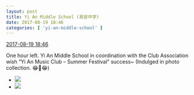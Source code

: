 ```yaml
---
layout: post
title: Yi An Middle School (易安中学)
date: 2017-08-19 18:46
categories: [ 'yi-an-middle-school' ]
---
```


<div class="weibo-info">
  <a href="http://weibo.com/6074218720/FhQoFsS6Y">2017-08-19 18:46</a>
</div>

One hour left. Yi An Middle School in coordination with the Club Association wish “Yi An Music Club – Summer Festival” success~ (Indulged in photo collection. :joy:😤:joy:)

<!-- more -->

<ul class="weibo-pic-list-1">
  <li class="weibo-pic">
    <a href="https://wx3.sinaimg.cn/mw690/006D4NLGgy1fip82zidd2j30rs0kuagl.jpg"><img src="https://wx3.sinaimg.cn/thumb150/006D4NLGgy1fip82zidd2j30rs0kuagl.jpg" /></a>
  </li>
  <li class="weibo-pic">
    <a href="https://wx2.sinaimg.cn/mw690/006D4NLGgy1fip82x9jf5j30rs0kudi2.jpg"><img src="https://wx2.sinaimg.cn/thumb150/006D4NLGgy1fip82x9jf5j30rs0kudi2.jpg" /></a>
  </li>
</ul>
